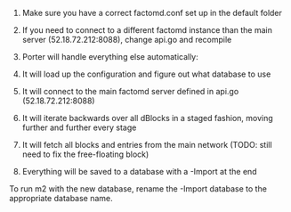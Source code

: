 1) Make sure you have a correct factomd.conf set up in the default folder
2) If you need to connect to a different factomd instance than the main server (52.18.72.212:8088), change api.go and recompile
3) Porter will handle everything else automatically:

1) It will load up the configuration and figure out what database to use
2) It will connect to the main factomd server defined in api.go (52.18.72.212:8088)
3) It will iterate backwards over all dBlocks in a staged fashion, moving further and further every stage
4) It will fetch all blocks and entries from the main network (TODO: still need to fix the free-floating block)
5) Everything will be saved to a database with a -Import at the end

To run m2 with the new database, rename the -Import database to the appropriate database name.